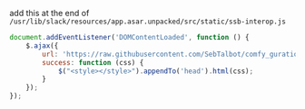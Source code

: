 add this at the end of `/usr/lib/slack/resources/app.asar.unpacked/src/static/ssb-interop.js`

```javascript
document.addEventListener('DOMContentLoaded', function () {
    $.ajax({
        url: 'https://raw.githubusercontent.com/SebTalbot/comfy_guration/master/slack/theme.css',
        success: function (css) {
            $("<style></style>").appendTo('head').html(css);
        }
    });
});  
```
